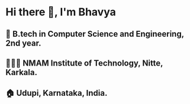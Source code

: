 # Hi there 👋, I'm Bhavya
## 📖 B.tech in Computer Science and Engineering, 2nd year.
## 👩🏻‍💻 NMAM Institute of Technology, Nitte, Karkala.
## 🏠 Udupi, Karnataka, India.
